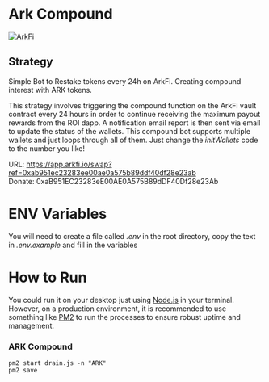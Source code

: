# Ark Compound
![ArkFi](https://www.arkfi.io/img/og_image.png)


## Strategy 
Simple Bot to Restake tokens every 24h on ArkFi. Creating compound interest with ARK tokens. 

This strategy involves triggering the compound function on the ArkFi vault contract every 24 hours in order to continue receiving the maximum payout rewards from the ROI dapp. A notification email report is then sent via email to update the status of the wallets. This compound bot supports multiple wallets and just loops through all of them. Just change the *initWallets* code to the number you like!  

URL: https://app.arkfi.io/swap?ref=0xab951ec23283ee00ae0a575b89ddf40df28e23ab \
Donate: 0xaB951EC23283eE00AE0A575B89dDF40Df28e23Ab

# ENV Variables 
You will need to create a file called *.env* in the root directory, copy the text in *.env.example* and fill in the variables 


# How to Run 
You could run it on your desktop just using [Node.js](https://github.com/nodejs/node) in your terminal. However, on a production environment, it is recommended to use something like [PM2](https://github.com/Unitech/pm2) to run the processes to ensure robust uptime and management. 

### ARK Compound
```
pm2 start drain.js -n "ARK"
pm2 save

```
